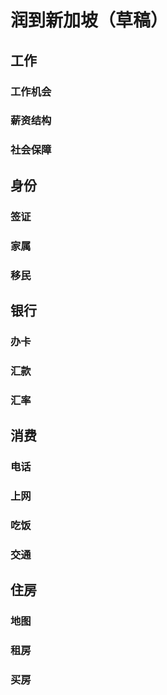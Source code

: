 # 润到新加坡（草稿）

## 工作
### 工作机会
### 薪资结构
### 社会保障

## 身份
### 签证
### 家属
### 移民

## 银行
### 办卡
### 汇款
### 汇率

## 消费
### 电话
### 上网
### 吃饭
### 交通

## 住房
### 地图
### 租房
### 买房
